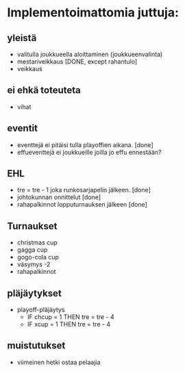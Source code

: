 # Implementoimattomia juttuja:

## yleistä

- valitulla joukkueella aloittaminen (joukkueenvalinta)
- mestariveikkaus [DONE, except rahantulo]
- veikkaus

## ei ehkä toteuteta

- vihat

## eventit

- eventtejä ei pitäisi tulla playoffien aikana. [done]
- effueventtejä ei joukkueille joilla jo effu ennestään?

## EHL

- tre = tre - 1 joka runkosarjapelin jälkeen. [done]
- johtokunnan onnittelut [done]
- rahapalkinnot lopputurnauksen jälkeen [done]

## Turnaukset

- christmas cup
- gagga cup
- gogo-cola cup
- väsymys -2
- rahapalkinnot

## pläjäytykset

- playoff-pläjäytys
  - IF chcup = 1 THEN tre = tre - 4
  - IF xcup = 1 THEN tre = tre - 4

## muistutukset

- viimeinen hetki ostaa pelaajia
